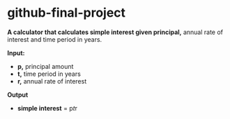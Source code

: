 # github-final-project
**A calculator that calculates simple interest given principal,** annual rate of interest and time period in years.

**Input:**
- **p,** principal amount
- **t,** time period in years
- **r,** annual rate of interest

**Output**
- **simple interest** = p*t*r
